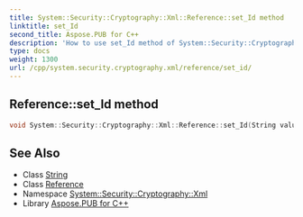 ```yaml
---
title: System::Security::Cryptography::Xml::Reference::set_Id method
linktitle: set_Id
second_title: Aspose.PUB for C++
description: 'How to use set_Id method of System::Security::Cryptography::Xml::Reference class in C++.'
type: docs
weight: 1300
url: /cpp/system.security.cryptography.xml/reference/set_id/
---
```

## Reference::set_Id method




```cpp
void System::Security::Cryptography::Xml::Reference::set_Id(String value)
```

## See Also

* Class [String](../../../system/string/)
* Class [Reference](../)
* Namespace [System::Security::Cryptography::Xml](../../)
* Library [Aspose.PUB for C++](../../../)
